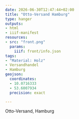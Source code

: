 ```yaml
---
date: 2026-06-30T12:47:44+02:00
title: "Otto-Versand Hamburg"
type: hanger
outputs:
- html
- iiif-manifest
resources:
- src: "front.png"
  params:
    iiif: front/info.json
tags:
- "Material: Holz"
- Versandhandel
- Hamburg
geojson:
  coordinates:
  - 10.0716333
  - 53.6007934
  precision: exact

---
```


Otto-Versand, Hamburg
